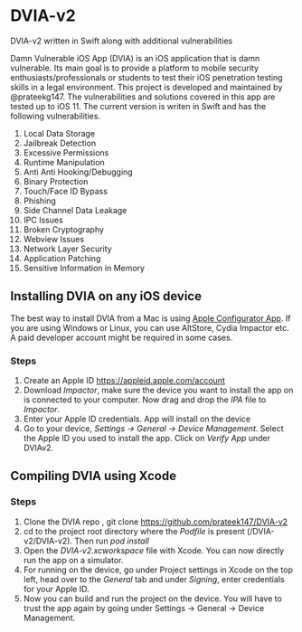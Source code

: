 # DVIA-v2
DVIA-v2 written in Swift along with additional vulnerabilities

Damn Vulnerable iOS App (DVIA) is an iOS application that is damn vulnerable. Its main goal is to provide a platform to mobile security enthusiasts/professionals or students to test their iOS penetration testing skills in a legal environment. This project is developed and maintained by @prateekg147. The vulnerabilities and solutions covered in this app are tested up to iOS 11. The current version is writen in Swift and has the following vulnerabilities.

1. Local Data Storage
2. Jailbreak Detection
3. Excessive Permissions
4. Runtime Manipulation
5. Anti Anti Hooking/Debugging
6. Binary Protection
7. Touch/Face ID Bypass
8. Phishing
9. Side Channel Data Leakage
10. IPC Issues
11. Broken Cryptography
12. Webview Issues
13. Network Layer Security
14. Application Patching
15. Sensitive Information in Memory

## Installing DVIA on any iOS device 

The best way to install DVIA from a Mac is using <a href="https://support.apple.com/en-ae/apple-configurator
">Apple Configurator App</a>.
If you are using Windows or Linux, you can use AltStore, Cydia Impactor etc. A paid developer account might be required in some cases.

### Steps
1. Create an Apple ID https://appleid.apple.com/account
2. Download <em>Impactor</em>, make sure the device you want to install the app on is connected to your computer. Now drag and drop the <em>IPA</em> file to <em>Impactor</em>.
3. Enter your Apple ID credentials. App will install on the device
4. Go to your device, <em>Settings -> General -> Device Management</em>. Select the Apple ID you used to install the app. Click on <em>Verify App</em> under DVIAv2.

## Compiling DVIA using Xcode

### Steps

1. Clone the DVIA repo , git clone https://github.com/prateek147/DVIA-v2
2. cd to the project root directory where the <em>Podfile</em> is present (/DVIA-v2/DVIA-v2). Then run <em>pod install</em>
3. Open the <em>DVIA-v2.xcworkspace</em> file with Xcode. You can now directly run the app on a simulator.
4. For running on the device, go under Project settings in Xcode on the top left, head over to the <em>General</em> tab and under <em>Signing</em>, enter credentials for your Apple ID.
5. Now you can build and run the project on the device. You will have to trust the app again by going under Settings -> General -> Device Management. 

